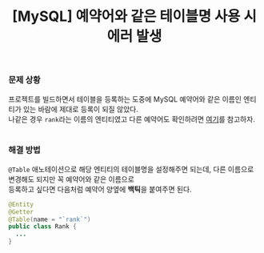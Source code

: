 ﻿---
toc: true
title:  "[MySQL] 예약어와 같은 테이블명 사용 시 에러 발생"
last_modified_at:   2023-07-05
categories : Project
excerpt: ""
image: ""
sitemap :
  changefreq : weekly
  priority : 1.0
use_math: true
published: true
---

### 문제 상황
프로젝트를 빌드하면서 테이블을 등록하는 도중에 MySQL 예약어와 같은 이름인 엔티티가 있는 바람에 제대로 등록이 되질 않았다.<br>
나같은 경우 `rank`라는 이름의 엔티티였고 다른 예약어도 확인하려면 [여기](https://zetawiki.com/wiki/MySQL_%EC%98%88%EC%95%BD%EC%96%B4)를 참고하자.<br>
<br>

### 해결 방법
`@Table` 애노테이션으로 해당 엔티티의 테이블명을 설정해주면 되는데, 다른 이름으로 변경해도 되지만 꼭 예약어와 같은 이름으로<br>
등록하고 싶다면 다음처럼 예약어 양옆에 **백틱**을 붙여주면 된다.<br>
```java
@Entity
@Getter
@Table(name = "`rank`")
public class Rank {
  ...
}
```